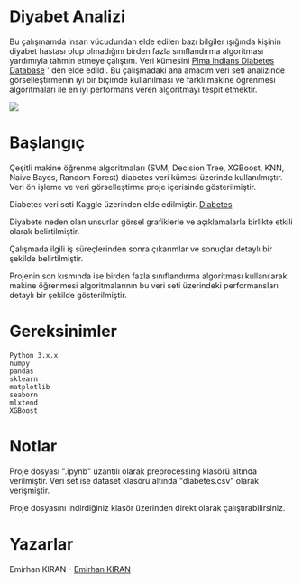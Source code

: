 # Diyabet Analizi

Bu çalışmamda insan vücudundan elde edilen bazı bilgiler ışığında kişinin diyabet hastası olup olmadığını birden fazla sınıflandırma algoritması yardımıyla tahmin etmeye çalıştım. Veri kümesini [ Pima Indians Diabetes Database](https://www.kaggle.com/uciml/pima-indians-diabetes-database) ' den elde edildi. Bu çalışmadaki ana amacım veri seti analizinde görselleştirmenin iyi bir biçimde kullanılması ve farklı makine öğrenmesi algoritmaları ile en iyi performans veren algoritmayı tespit etmektir.



![](graph.png)





# Başlangıç

Çeşitli makine öğrenme algoritmaları (SVM, Decision Tree, XGBoost, KNN, Naive Bayes, Random Forest) diabetes veri kümesi üzerinde kullanılmıştır. Veri ön işleme  ve veri görselleştirme proje içerisinde gösterilmiştir.

Diabetes veri seti Kaggle üzerinden elde edilmiştir. [Diabetes](https://www.kaggle.com/uciml/pima-indians-diabetes-database)



Diyabete neden olan unsurlar görsel grafiklerle ve açıklamalarla birlikte etkili olarak belirtilmiştir.

Çalışmada ilgili iş süreçlerinden sonra çıkarımlar ve sonuçlar detaylı bir şekilde belirtilmiştir. 

Projenin son kısmında ise birden fazla sınıflandırma algoritması kullanılarak makine öğrenmesi algoritmalarının bu veri seti üzerindeki performansları detaylı bir şekilde gösterilmiştir.



# Gereksinimler

```
Python 3.x.x
numpy
pandas
sklearn
matplotlib
seaborn
mlxtend
XGBoost
```



# Notlar

Proje dosyası ".ipynb" uzantılı olarak preprocessing klasörü altında verilmiştir. Veri set ise dataset klasörü altında "diabetes.csv" olarak verişmiştir.

Proje dosyasını indirdiğiniz klasör üzerinden direkt olarak çalıştırabilirsiniz.



# Yazarlar

Emirhan KIRAN - [Emirhan KIRAN](https://www.linkedin.com/in/emir-kiran/)
